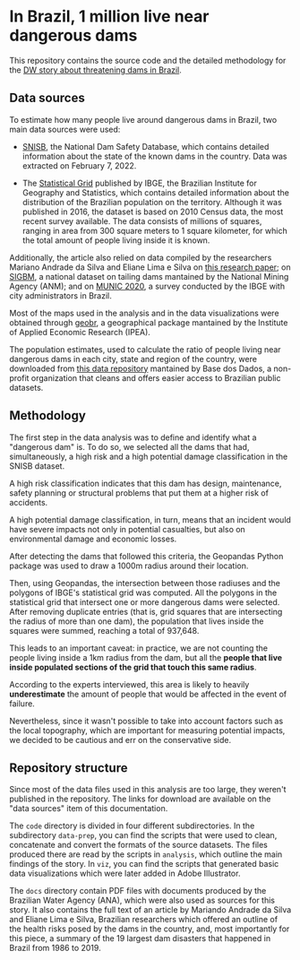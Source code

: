 # In Brazil, 1 million live near dangerous dams 

This repository contains the source code and the detailed methodology for the [DW story about threatening dams in Brazil](#).

 ## Data sources 

 To estimate how many people live around dangerous dams in Brazil, two main data sources were used: 

 - [SNISB](https://www.ana.gov.br/exporta-planilha/snisb/relatorio_barragens.csv), the National Dam Safety Database, which contains detailed information about the state of the known dams in the country. Data was extracted on February 7, 2022. 

- The [Statistical Grid](https://censo2010.ibge.gov.br/noticias-censo.html?busca=1&id=3&idnoticia=3123&t=grade-estatistica-permite-obter-dados-censo-2010-diversos-recortes-espaciais&view=noticia) published by IBGE, the Brazilian Institute for Geography and Statistics, which contains detailed information about the distribution of the Brazilian population on the territory. Although it was published in 2016, the dataset is based on 2010 Census data, the most recent survey available.	The data consists of millions of squares, ranging in area from 300 square meters to 1 square kilometer, for which the total amount of people living inside it is known. 

Additionally, the article also relied on data compiled by the researchers Mariano Andrade da Silva and Eliane Lima e Silva on [this research paper](https://doi.org/10.1590/0103-11042020E217); on [SIGBM](https://app.anm.gov.br/SIGBM/Publico/ClassificacaoNacionalDaBarragem), a national dataset on tailing dams mantained by the National Mining Agency (ANM); and on [MUNIC 2020](https://www.ibge.gov.br/#), a survey conducted by the IBGE with city administrators in Brazil.

Most of the maps used in the analysis and in the data visualizations were obtained through [geobr](https://github.com/ipeaGIT/geobr), a geographical package mantained by the Institute of Applied Economic Research (IPEA).

The population estimates, used to calculate the ratio of people living near dangerous dams in each city, state and region of the country, were downloaded from [this data repository](https://basedosdados.org/dataset/br-ibge-populacao) mantained by Base dos Dados, a non-profit organization that cleans and offers easier access to Brazilian public datasets.

## Methodology 

 The first step in the data analysis was to define and identify what a "dangerous dam" is. To do so, we selected all the dams that had, simultaneously, a high risk and a high potential damage classification in the SNISB dataset. 

 A high risk classification indicates that this dam has design, maintenance, safety planning or structural problems that put them at a higher risk of accidents. 

 A high potential damage classification, in turn, means that an incident would have severe impacts not only in potential casualties, but also on environmental damage and economic losses. 

 After detecting the dams that followed this criteria, the Geopandas Python package was used to draw a 1000m radius around their location. 

Then, using Geopandas, the intersection between those radiuses and the polygons of IBGE's statistical grid was computed. All the polygons in the statistical grid that intersect one or more dangerous dams were selected. After removing duplicate entries (that is, grid squares that are intersecting the radius of more than one dam), the population that lives inside the squares were summed, reaching a total of 937,648. 

This leads to an important caveat: in practice, we are not counting the people living inside a 1km radius from the dam, but all the **people that live inside populated sections of the grid that touch this same radius**. 

According to the experts interviewed, this area is likely to heavily **underestimate** the amount of people that would be affected in the event of failure.  

Nevertheless, since it wasn't possible to take into account factors such as the local topography, which are important for measuring potential impacts, we decided to be cautious and err on the conservative side. 

## Repository structure

Since most of the data files used in this analysis are too large, they weren't published in the repository. The links for download are available on the "data sources" item of this documentation.

The `code` directory is divided in four different subdirectories. In the subdirectory `data-prep`, you can find the scripts that were used to clean, concatenate and convert the formats of the source datasets. The files produced there are read by the scripts in `analysis`, which outline the main findings of the story. In `viz`, you can find the scripts that generated basic data visualizations which were later added in Adobe Illustrator.

The `docs` directory contain PDF files with documents produced by the Brazilian Water Agency (ANA), which were also used as sources for this story. It also contains the full text of an article by Mariando Andrade da Silva and Eliane Lima e Silva, Brazilian researchers which offered an outline of the health risks posed by the dams in the country, and, most importantly for this piece, a summary of the 19 largest dam disasters that happened in Brazil from 1986 to 2019.






